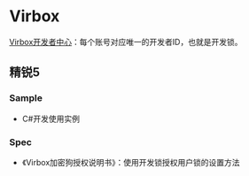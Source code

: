 # Virbox
[Virbox开发者中心](https://developer.lm.virbox.com/login.html)：每个账号对应唯一的开发者ID，也就是开发锁。

## 精锐5
### Sample
* C#开发使用实例

### Spec
* 《Virbox加密狗授权说明书》：使用开发锁授权用户锁的设置方法
